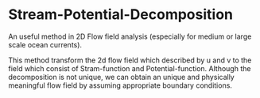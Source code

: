 # Stream-Potential-Decomposition
An useful method in 2D Flow field analysis (especially for medium or large scale ocean currents).

This method transform the 2d flow field which described by u and v to the field which consist of Stram-function and Potential-function. Although the decomposition is not unique, we can obtain an unique and physically meaningful flow field by assuming appropriate boundary conditions.
